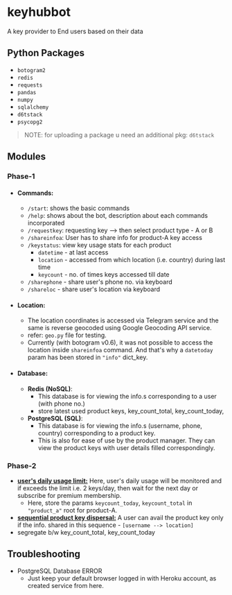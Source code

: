 # keyhubbot
A key provider to End users based on their data

## Python Packages
* `botogram2`
* `redis`
* `requests`
* `pandas`
* `numpy`
* `sqlalchemy`
* `d6tstack`
* `psycopg2`

> NOTE: for uploading a package u need an additional pkg: `d6tstack` 


## Modules
### Phase-1
* #### Commands:
	- `/start`: shows the basic commands
	- `/help`: shows about the bot, description about each commands incorporated
	- `/requestkey`: requesting key --> then select product type - A or B
	- `/shareinfoa`: User has to share info for product-A key access
	- `/keystatus`: view key usage stats for each product
		+ `datetime` - at last access
		+ `location` - accessed from which location (i.e. country) during last time
		+ `keycount` - no. of times keys accessed till date
	- `/sharephone` - share user's phone no. via keyboard
	- `/shareloc` - share user's location via keyboard
* #### Location:
	- The location coordinates is accessed via Telegram service and the same is reverse geocoded using Google Geocoding API service.
	- refer: `geo.py` file for testing.
	- Currently (with botogram v0.6), it was not possible to access the location inside `shareinfoa` command. And that's why a `datetoday` param has been stored in `"info"` dict_key.
* #### Database:
	- __Redis (NoSQL)__:
		+ This database is for viewing the info.s corresponding to a user (with phone no.)
		+ store latest used product keys, key_count_total, key_count_today,
	- __PostgreSQL (SQL)__:
		+ This database is for viewing the info.s (username, phone, country) corresponding to a product key.
		+ This is also for ease of use by the product manager. They can view the product keys with user details filled correspondingly.

### Phase-2
* <u>__user's daily usage limit:__</u> Here, user's daily usage will be monitored and if exceeds the limit i.e. 2 keys/day, then wait for the next day or subscribe for premium membership.
	- Here, store the params `keycount_today`, `keycount_total` in `"product_a"` root for product-A.
* <u>__sequential product key dispersal:__</u> A user can avail the product key only if the info. shared in this sequence - `[username --> location]`
* segregate b/w key_count_total, key_count_today

## Troubleshooting
* PostgreSQL Database ERROR
	- Just keep your default browser logged in with Heroku account, as created service from here.
